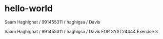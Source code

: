 # hello-world
Saam Haghighat / 991455311 / haghigsa / Davis

Saam Haghighat / 991455311 / haghigsa / Davis FOR SYST24444 Exercise 3
